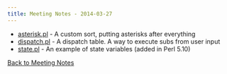 ```yaml
---
title: Meeting Notes - 2014-03-27
---
```


* [asterisk.pl](asterisk.pl) - A custom sort, putting asterisks after everything
* [dispatch.pl](dispatch.pl) - A dispatch table. A way to execute subs from user input
* [state.pl](state.pl) - An example of state variables (added in Perl 5.10)

[Back to Meeting Notes](/notes)

